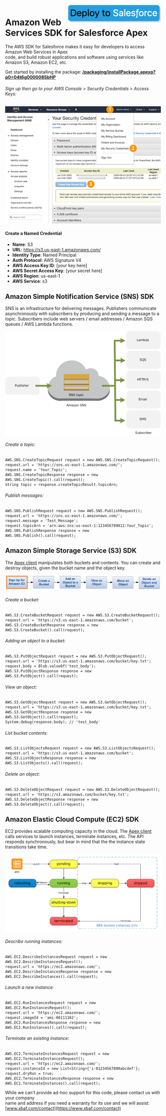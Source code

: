 <a style="float: right;" href="https://githubsfdeploy.herokuapp.com?owner=mattandneil&amp;repo=aws-sdk&amp;ref=master">
    <img src="https://raw.githubusercontent.com/mattandneil/aws-sdk/master/README1.png" />
</a>

# Amazon Web Services SDK for Salesforce Apex

The AWS SDK for Salesforce makes it easy for developers to access Amazon Web Services in Apex<br/>code, and build robust applications and software using services like Amazon S3, Amazon EC2, etc.

Get started by installing the package: <a href="https://login.salesforce.com/packaging/installPackage.apexp?p0=04t6g000008SbHP"><b>/packaging/installPackage.apexp?p0=04t6g000008SbHP</b></a>

###### Sign up then go to your AWS Console > Security Credentials > Access Keys:

<img src="https://raw.githubusercontent.com/mattandneil/aws-sdk/master/README2.png" />

#### Create a Named Credential

- **Name**: S3
- **URL**: https://s3.us-east-1.amazonaws.com/
- **Identity Type**: Named Principal
- **Auth Protocol**: AWS Signature V4
- **AWS Access Key ID**: [your key here]
- **AWS Secret Access Key**: [your secret here]
- **AWS Region**: us-east-1
- **AWS Service**: s3

## Amazon Simple Notification Service (SNS) SDK

SNS is an infrastructure for delivering messages. Publishers communicate asynchronously with subscribers by producing and sending a message to a topic. Subscribers include web servers / email addresses / Amazon SQS queues / AWS Lambda functions.

<img src="https://raw.githubusercontent.com/mattandneil/aws-sdk/master/README3.png" />

###### Create a topic:

    AWS.SNS.CreateTopicRequest request = new AWS.SNS.CreateTopicRequest();
    request.url = 'https://sns.us-east-1.amazonaws.com/';
    request.name = 'Your_Topic';
    AWS.SNS.CreateTopicResponse response = new AWS.SNS.CreateTopic().call(request);
    String topic = response.createTopicResult.topicArn;

###### Publish messages:

    AWS.SNS.PublishRequest request = new AWS.SNS.PublishRequest();
    request.url = 'https://sns.us-east-1.amazonaws.com/';
    request.message = 'Test_Message';
    request.topicArn = 'arn:aws:sns:us-east-1:123456789012:Your_Topic';
    AWS.SNS.PublishResponse response = new AWS.SNS.Publish().call(request);

## Amazon Simple Storage Service (S3) SDK

The [Apex client](https://github.com/mattandneil/aws-sdk/blob/master/S3.cls) manipulates both buckets and contents. You can create and destroy objects, given the bucket name and the object key.

<img src="https://raw.githubusercontent.com/mattandneil/aws-sdk/master/README4.png" />

###### Create a bucket:

    AWS.S3.CreateBucketRequest request = new AWS.S3.CreateBucketRequest();
    request.url = 'https://s3.us-east-1.amazonaws.com/bucket';
    AWS.S3.CreateBucketResponse response = new AWS.S3.CreateBucket().call(request);

###### Adding an object to a bucket:

    AWS.S3.PutObjectRequest request = new AWS.S3.PutObjectRequest();
    request.url = 'https://s3.us-east-1.amazonaws.com/bucket/key.txt';
    request.body = Blob.valueOf('test_body');
    AWS.S3.PutObjectResponse response = new AWS.S3.PutObject().call(request);

###### View an object:

    AWS.S3.GetObjectRequest request = new AWS.S3.GetObjectRequest();
    request.url = 'https://s3.us-east-1.amazonaws.com/bucket/key.txt';
    AWS.S3.GetObjectResponse response = new AWS.S3.GetObject().call(request);
    System.debug(response.body); // 'test_body'

###### List bucket contents:

    AWS.S3.ListObjectsRequest request = new AWS.S3.ListObjectsRequest();
    request.url = 'https://s3.us-east-1.amazonaws.com/bucket';
    AWS.S3.ListObjectsResponse response = new AWS.S3.ListObjects().call(request);

###### Delete an object:

    AWS.S3.DeleteObjectRequest request = new AWS.S3.DeleteObjectRequest();
    request.url = 'https://s3.amazonaws.com/bucket/key.txt';
    AWS.S3.DeleteObjectResponse response = new AWS.S3.DeleteObject().call(request);

## Amazon Elastic Cloud Compute (EC2) SDK

EC2 provides scalable computing capacity in the cloud. The [Apex client](https://github.com/mattandneil/aws-sdk/blob/master/EC2.cls) calls services to launch instances, terminate instances, etc. The API responds synchronously, but bear in mind that the the instance state transitions take time.

<img src="https://raw.githubusercontent.com/mattandneil/aws-sdk/master/README5.png" />

###### Describe running instances:

    AWS.EC2.DescribeInstancesRequest request = new AWS.EC2.DescribeInstancesRequest();
    request.url = 'https://ec2.amazonaws.com/';
    AWS.EC2.DescribeInstancesResponse response = new AWS.EC2.DescribeInstances().call(request);

###### Launch a new instance:

    AWS.EC2.RunInstancesRequest request = new AWS.EC2.RunInstancesRequest();
    request.url = 'https://ec2.amazonaws.com/';
    request.imageId = 'ami-08111162';
    AWS.EC2.RunInstancesResponse response = new AWS.EC2.RunInstances().call(request);

###### Terminate an existing instance:

    AWS.EC2.TerminateInstancesRequest request = new AWS.EC2.TerminateInstancesRequest();
    request.url = 'https://ec2.amazonaws.com/';
    request.instanceId = new List<String>{'i-01234567890abcdef'};
    request.dryRun = true;
    AWS.EC2.TerminateInstancesResponse response = new AWS.EC2.TerminateInstances().call(request);

While we can't provide ad-hoc support for this code, please contact us with your company<br/>name and address if you need a warranty for its use and we will assist: [www.xbaf.com/contact](https://www.xbaf.com/contact)
